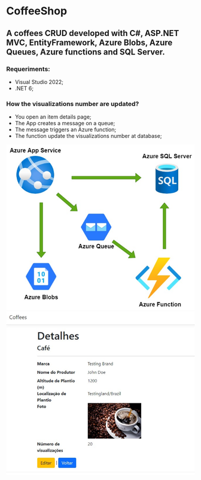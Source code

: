 # CoffeeShop

## A coffees CRUD developed with C#, ASP.NET MVC, EntityFramework, Azure Blobs, Azure Queues, Azure functions and SQL Server.

### Requeriments:
- Visual Studio 2022;
- .NET 6;

### How the visualizations number are updated?
- You open an item details page;
- The App creates a message on a queue;
- The message triggers an Azure function;
- The function update the visualizations number at database;

![Diagram](./images/diagram.jpg)
![Details](./images/details.jpg)
